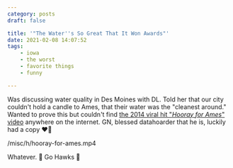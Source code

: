 ```yaml
---
category: posts
draft: false

title: '"The Water''s So Great That It Won Awards"'
date: 2021-02-08 14:07:52
tags:
    - iowa
    - the worst
    - favorite things
    - funny

---
```


Was discussing water quality in Des Moines with DL. Told her that our city couldn't hold a candle to Ames, that their water was the "cleanest around." Wanted to prove this but couldn't find [the 2014 viral hit "_Hooray for Ames_" video](https://www.amestrib.com/article/20140530/News/305309925) anywhere on the internet. GN, blessed datahoarder that he is, luckily had a copy ❤️🚰

/misc/h/hooray-for-ames.mp4

Whatever. 🤘 Go Hawks 🤘

